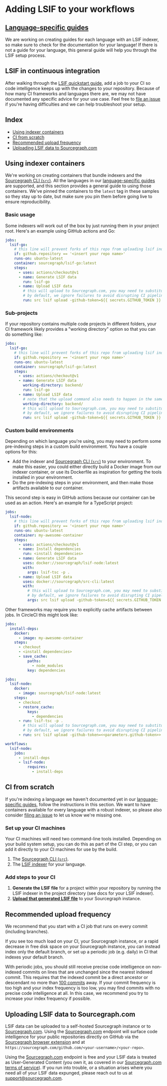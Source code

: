 # Adding LSIF to your workflows

## [Language-specific guides](./languages/index.md)

We are working on creating guides for each language with an LSIF indexer, so make sure to check for the documentation for your language! If there is not a guide for your language, this general guide will help you through the LSIF setup process.

## LSIF in continuous integration

After walking through the [LSIF quickstart guide](./lsif_quickstart.md), add a job to your CI so code intelligence keeps up with the changes to your repository. Because of how many CI frameworks and languages there are, we may not have documented any specific advice for your use case. Feel free to [file an issue](https://github.com/sourcegraph/sourcegraph/issues/new) if you're having difficulties and we can help troubleshoot your setup.

## Index

- [Using indexer containers](#using-indexer-containers)
- [CI from scratch](#ci-from-scratch)
- [Recommended upload frequency](#recommended-upload-frequency)
- [Uploading LSIF data to Sourcegraph.com](#uploading-lsif-data-to-sourcegraphcom)

## Using indexer containers

We're working on creating containers that bundle indexers and the [Sourcegraph CLI (`src`)](https://github.com/sourcegraph/src-cli). All the languages in our [language-specific guides](languages/index.md) are supported, and this section provides a general guide to using those containers. We've pinned the containers to the `latest` tag in these samples so they stay up to date, but make sure you pin them before going live to ensure reproducibility.

### Basic usage

Some indexers will work out of the box by just running them in your project root. Here's an example using GitHub actions and Go:

```yaml
jobs:
  lsif-go:
    # this line will prevent forks of this repo from uploading lsif indexes
    if: github.repository == '<insert your repo name>'
    runs-on: ubuntu-latest
    container: sourcegraph/lsif-go:latest
    steps:
      - uses: actions/checkout@v1
      - name: Generate LSIF data
        run: lsif-go
      - name: Upload LSIF data
        # this will upload to Sourcegraph.com, you may need to substitute a different command
        # by default, we ignore failures to avoid disrupting CI pipelines with non-critical errors.
        run: src lsif upload -github-token=${{ secrets.GITHUB_TOKEN }} -ignore-upload-failures
```

### Sub-projects

If your repository contains multiple code projects in different folders, your CI framework likely provides a "working directory" option so that you can do something like:
```yaml
jobs:
  lsif-go:
    # this line will prevent forks of this repo from uploading lsif indexes
    if: github.repository == '<insert your repo name>'
    runs-on: ubuntu-latest
    container: sourcegraph/lsif-go:latest
    steps:
      - uses: actions/checkout@v1
      - name: Generate LSIF data
        working-directory: backend/
        run: lsif-go
      - name: Upload LSIF data
        # note that the upload command also needs to happen in the same directory!
        working-directory: backend/
        # this will upload to Sourcegraph.com, you may need to substitute a different command
        # by default, we ignore failures to avoid disrupting CI pipelines with non-critical errors.
        run: src lsif upload -github-token=${{ secrets.GITHUB_TOKEN }} -ignore-upload-failures
```

### Custom build environments

Depending on which language you're using, you may need to perform some pre-indexing steps in a custom build environment. You have a couple options for this:

- Add the indexer and [Sourcegraph CLI (`src`)](https://github.com/sourcegraph/src-cli) to your environment. To make this easier, you could either directly build a Docker image from our indexer container, or use its Dockerfile as inspiration for getting the tools installed in your environment.
- Do the pre-indexing steps in your environment, and then make those artifacts available to our container.

This second step is easy in GitHub actions because our container can be used as an action. Here's an example for a TypeScript project:
```yaml
jobs:
  lsif-node:
    # this line will prevent forks of this repo from uploading lsif indexes
    if: github.repository == '<insert your repo name>'
    runs-on: ubuntu-latest
    container: my-awesome-container
    steps:
      - uses: actions/checkout@v1
      - name: Install dependencies
        run: <install dependencies>
      - name: Generate LSIF data
        uses: docker://sourcegraph/lsif-node:latest
        with:
          args: lsif-tsc -p .
      - name: Upload LSIF data
        uses: docker://sourcegraph/src-cli:latest
        with:
          # this will upload to Sourcegraph.com, you may need to substitute a different command
          # by default, we ignore failures to avoid disrupting CI pipelines with non-critical errors.
          args: src lsif upload -github-token=${{ secrets.GITHUB_TOKEN }} -ignore-upload-failures
```

Other frameworks may require you to explicitly cache artifacts between jobs. In CircleCI this might look like:
```yaml
jobs:
  install-deps:
    docker:
      - image: my-awesome-container
    steps:
      - checkout
      - <install dependencies>
      - save_cache:
          paths:
            - node_modules
          key: dependencies

jobs:
  lsif-node:
    docker:
      - image: sourcegraph/lsif-node:latest
    steps:
      - checkout
      - restore_cache:
          keys:
            - dependencies
      - run: lsif-tsc -p .
        # this will upload to Sourcegraph.com, you may need to substitute a different command
        # by default, we ignore failures to avoid disrupting CI pipelines with non-critical errors.
      - run: src lsif upload -github-token=<<parameters.github-token>> -ignore-upload-failures

workflows:
  lsif-node:
    jobs:
      - install-deps
      - lsif-node:
          requires:
            - install-deps
```

## CI from scratch

If you're indexing a language we haven't documented yet in our [language-specific guides](languages/index.md), follow the instructions in this section. We want to have containers available for every language with a robust indexer, so please also consider [filing an issue](https://github.com/sourcegraph/sourcegraph/issues/new) to let us know we're missing one.

### Set up your CI machines

Your CI machines will need two command-line tools installed. Depending on your build system setup, you can do this as part of the CI step, or you can add it directly to your CI machines for use by the build.

1. The [Sourcegraph CLI (`src`)](https://github.com/sourcegraph/src-cli).
1. The [LSIF indexer](https://lsif.dev) for your language.

### Add steps to your CI

1. **Generate the LSIF file** for a project within your repository by running the LSIF indexer in the project directory (see docs for your LSIF indexer).
1. **[Upload that generated LSIF file](./lsif_quickstart.md#upload-the-data)** to your Sourcegraph instance.

## Recommended upload frequency

We recommend that you start with a CI job that runs on every commit (including branches).

If you see too much load on your CI, your Sourcegraph instance, or a rapid decrease in free disk space on your Sourcegraph instance, you can instead index only the default branch, or set up a periodic job (e.g. daily) in CI that indexes your default branch.

With periodic jobs, you should still receive precise code intelligence on non-indexed commits on lines that are unchanged since the nearest indexed commit. This requires that the indexed commit be a direct ancestor or descendant no more than [100 commits](https://github.com/sourcegraph/sourcegraph/blob/e7803474dbac8021e93ae2af930269045aece079/lsif/src/shared/constants.ts#L25) away. If your commit frequency is too high and your index frequency is too low, you may find commits with no precise code intelligence at all. In this case, we recommend you try to increase your index frequency if possible.

## Uploading LSIF data to Sourcegraph.com

LSIF data can be uploaded to a self-hosted Sourcegraph instance or to [Sourcegraph.com](https://sourcegraph.com). Using the [Sourcegraph.com](https://sourcegraph.com) endpoint will surface code intelligence for your public repositories directly on GitHub via the [Sourcegraph browser extension](https://docs.sourcegraph.com/integration/browser_extension) and at `https://sourcegraph.com/github.com/<your-username>/<your-repo>`. 

Using the [Sourcegraph.com](https://sourcegraph.com) endpoint is free and your LSIF data is treated as User-Generated Content (you own it, as covered in our [Sourcegraph.com terms of service](https://about.sourcegraph.com/terms-dotcom#3-proprietary-rights-and-licenses)). If you run into trouble, or a situation arises where you need all of your LSIF data expunged, please reach out to us at [support@sourcegraph.com](mailto:support@sourcegraph.com).
